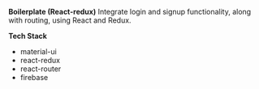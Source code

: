 **Boilerplate (React-redux)**
Integrate login and signup functionality, along with routing, using React and Redux.

**Tech Stack**
* material-ui
* react-redux
* react-router
* firebase
